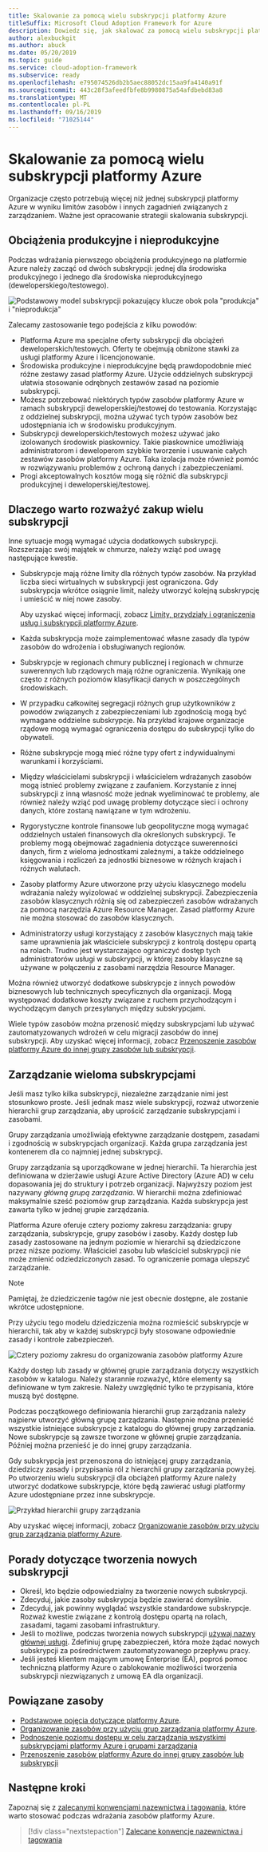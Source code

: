 ```yaml
---
title: Skalowanie za pomocą wielu subskrypcji platformy Azure
titleSuffix: Microsoft Cloud Adoption Framework for Azure
description: Dowiedz się, jak skalować za pomocą wielu subskrypcji platformy Azure.
author: alexbuckgit
ms.author: abuck
ms.date: 05/20/2019
ms.topic: guide
ms.service: cloud-adoption-framework
ms.subservice: ready
ms.openlocfilehash: e795074526db2b5aec88052dc15aa9fa4140a91f
ms.sourcegitcommit: 443c28f3afeedfbfe8b9980875a54afdbebd83a8
ms.translationtype: MT
ms.contentlocale: pl-PL
ms.lasthandoff: 09/16/2019
ms.locfileid: "71025144"
---
```

# <a name="scaling-with-multiple-azure-subscriptions"></a>Skalowanie za pomocą wielu subskrypcji platformy Azure

Organizacje często potrzebują więcej niż jednej subskrypcji platformy Azure w wyniku limitów zasobów i innych zagadnień związanych z zarządzaniem. Ważne jest opracowanie strategii skalowania subskrypcji.

## <a name="production-and-nonproduction-workloads"></a>Obciążenia produkcyjne i nieprodukcyjne

Podczas wdrażania pierwszego obciążenia produkcyjnego na platformie Azure należy zacząć od dwóch subskrypcji: jednej dla środowiska produkcyjnego i jednego dla środowiska nieprodukcyjnego (deweloperskiego/testowego).

![Podstawowy model subskrypcji pokazujący klucze obok pola "produkcja" i "nieprodukcja"](../../_images/ready/basic-subscription-model.png)

Zalecamy zastosowanie tego podejścia z kilku powodów:

- Platforma Azure ma specjalne oferty subskrypcji dla obciążeń deweloperskich/testowych. Oferty te obejmują obniżone stawki za usługi platformy Azure i licencjonowanie.
- Środowiska produkcyjne i nieprodukcyjne będą prawdopodobnie mieć różne zestawy zasad platformy Azure. Użycie oddzielnych subskrypcji ułatwia stosowanie odrębnych zestawów zasad na poziomie subskrypcji.
- Możesz potrzebować niektórych typów zasobów platformy Azure w ramach subskrypcji deweloperskiej/testowej do testowania. Korzystając z oddzielnej subskrypcji, można używać tych typów zasobów bez udostępniania ich w środowisku produkcyjnym.
- Subskrypcji deweloperskich/testowych możesz używać jako izolowanych środowisk piaskownicy. Takie piaskownice umożliwiają administratorom i deweloperom szybkie tworzenie i usuwanie całych zestawów zasobów platformy Azure. Taka izolacja może również pomóc w rozwiązywaniu problemów z ochroną danych i zabezpieczeniami.
- Progi akceptowalnych kosztów mogą się różnić dla subskrypcji produkcyjnej i deweloperskiej/testowej.

## <a name="other-reasons-for-multiple-subscriptions"></a>Dlaczego warto rozważyć zakup wielu subskrypcji

Inne sytuacje mogą wymagać użycia dodatkowych subskrypcji. Rozszerzając swój majątek w chmurze, należy wziąć pod uwagę następujące kwestie.

- Subskrypcje mają różne limity dla różnych typów zasobów. Na przykład liczba sieci wirtualnych w subskrypcji jest ograniczona. Gdy subskrypcja wkrótce osiągnie limit, należy utworzyć kolejną subskrypcję i umieścić w niej nowe zasoby.

  Aby uzyskać więcej informacji, zobacz [Limity, przydziały i ograniczenia usług i subskrypcji platformy Azure](https://docs.microsoft.com/azure/azure-subscription-service-limits).

- Każda subskrypcja może zaimplementować własne zasady dla typów zasobów do wdrożenia i obsługiwanych regionów.

- Subskrypcje w regionach chmury publicznej i regionach w chmurze suwerennych lub rządowych mają różne ograniczenia. Wynikają one często z różnych poziomów klasyfikacji danych w poszczególnych środowiskach.

- W przypadku całkowitej segregacji różnych grup użytkowników z powodów związanych z zabezpieczeniami lub zgodnością mogą być wymagane oddzielne subskrypcje. Na przykład krajowe organizacje rządowe mogą wymagać ograniczenia dostępu do subskrypcji tylko do obywateli.

- Różne subskrypcje mogą mieć różne typy ofert z indywidualnymi warunkami i korzyściami.

- Między właścicielami subskrypcji i właścicielem wdrażanych zasobów mogą istnieć problemy związane z zaufaniem. Korzystanie z innej subskrypcji z inną własność może jednak wyeliminować te problemy, ale również należy wziąć pod uwagę problemy dotyczące sieci i ochrony danych, które zostaną nawiązane w tym wdrożeniu.

- Rygorystyczne kontrole finansowe lub geopolityczne mogą wymagać oddzielnych ustaleń finansowych dla określonych subskrypcji. Te problemy mogą obejmować zagadnienia dotyczące suwerenności danych, firm z wieloma jednostkami zależnymi, a także oddzielnego księgowania i rozliczeń za jednostki biznesowe w różnych krajach i różnych walutach.

- Zasoby platformy Azure utworzone przy użyciu klasycznego modelu wdrażania należy wyizolować w oddzielnej subskrypcji. Zabezpieczenia zasobów klasycznych różnią się od zabezpieczeń zasobów wdrażanych za pomocą narzędzia Azure Resource Manager. Zasad platformy Azure nie można stosować do zasobów klasycznych.

- Administratorzy usługi korzystający z zasobów klasycznych mają takie same uprawnienia jak właściciele subskrypcji z kontrolą dostępu opartą na rolach. Trudno jest wystarczająco ograniczyć dostęp tych administratorów usługi w subskrypcji, w której zasoby klasyczne są używane w połączeniu z zasobami narzędzia Resource Manager.

Można również utworzyć dodatkowe subskrypcje z innych powodów biznesowych lub technicznych specyficznych dla organizacji. Mogą występować dodatkowe koszty związane z ruchem przychodzącym i wychodzącym danych przesyłanych między subskrypcjami.

Wiele typów zasobów można przenosić między subskrypcjami lub używać zautomatyzowanych wdrożeń w celu migracji zasobów do innej subskrypcji. Aby uzyskać więcej informacji, zobacz [Przenoszenie zasobów platformy Azure do innej grupy zasobów lub subskrypcji](https://docs.microsoft.com/azure/azure-resource-manager/resource-group-move-resources).

## <a name="managing-multiple-subscriptions"></a>Zarządzanie wieloma subskrypcjami

Jeśli masz tylko kilka subskrypcji, niezależne zarządzanie nimi jest stosunkowo proste. Jeśli jednak masz wiele subskrypcji, rozważ utworzenie hierarchii grup zarządzania, aby uprościć zarządzanie subskrypcjami i zasobami.

Grupy zarządzania umożliwiają efektywne zarządzanie dostępem, zasadami i zgodnością w subskrypcjach organizacji. Każda grupa zarządzania jest kontenerem dla co najmniej jednej subskrypcji.

Grupy zarządzania są uporządkowane w jednej hierarchii. Ta hierarchia jest definiowana w dzierżawie usługi Azure Active Directory (Azure AD) w celu dopasowania jej do struktury i potrzeb organizacji. Najwyższy poziom jest nazywany *główną grupą zarządzania*. W hierarchii można zdefiniować maksymalnie sześć poziomów grup zarządzania. Każda subskrypcja jest zawarta tylko w jednej grupie zarządzania.

Platforma Azure oferuje cztery poziomy zakresu zarządzania: grupy zarządzania, subskrypcje, grupy zasobów i zasoby. Każdy dostęp lub zasady zastosowane na jednym poziomie w hierarchii są dziedziczone przez niższe poziomy. Właściciel zasobu lub właściciel subskrypcji nie może zmienić odziedziczonych zasad. To ograniczenie pomaga ulepszyć zarządzanie.

> [!NOTE]
> Pamiętaj, że dziedziczenie tagów nie jest obecnie dostępne, ale zostanie wkrótce udostępnione.

Przy użyciu tego modelu dziedziczenia można rozmieścić subskrypcje w hierarchii, tak aby w każdej subskrypcji były stosowane odpowiednie zasady i kontrole zabezpieczeń.

![Cztery poziomy zakresu do organizowania zasobów platformy Azure](../../ready/azure-readiness-guide/media/organize-resources/scope-levels.png)

Każdy dostęp lub zasady w głównej grupie zarządzania dotyczy wszystkich zasobów w katalogu. Należy starannie rozważyć, które elementy są definiowane w tym zakresie. Należy uwzględnić tylko te przypisania, które muszą być dostępne.

Podczas początkowego definiowania hierarchii grup zarządzania należy najpierw utworzyć główną grupę zarządzania. Następnie można przenieść wszystkie istniejące subskrypcje z katalogu do głównej grupy zarządzania. Nowe subskrypcje są zawsze tworzone w głównej grupie zarządzania. Później można przenieść je do innej grupy zarządzania.

Gdy subskrypcja jest przenoszona do istniejącej grupy zarządzania, dziedziczy zasady i przypisania ról z hierarchii grupy zarządzania powyżej. Po utworzeniu wielu subskrypcji dla obciążeń platformy Azure należy utworzyć dodatkowe subskrypcje, które będą zawierać usługi platformy Azure udostępniane przez inne subskrypcje.

![Przykład hierarchii grupy zarządzania](../../_images/ready/management-group-hierarchy.png)

Aby uzyskać więcej informacji, zobacz [Organizowanie zasobów przy użyciu grup zarządzania platformy Azure](https://docs.microsoft.com/azure/governance/management-groups).

## <a name="tips-for-creating-new-subscriptions"></a>Porady dotyczące tworzenia nowych subskrypcji

- Określ, kto będzie odpowiedzialny za tworzenie nowych subskrypcji.
- Zdecyduj, jakie zasoby subskrypcja będzie zawierać domyślnie.
- Zdecyduj, jak powinny wyglądać wszystkie standardowe subskrypcje. Rozważ kwestie związane z kontrolą dostępu opartą na rolach, zasadami, tagami zasobami infrastruktury.
- Jeśli to możliwe, podczas tworzenia nowych subskrypcji [używaj nazwy głównej usługi](https://docs.microsoft.com/azure/azure-resource-manager/grant-access-to-create-subscription). Zdefiniuj grupę zabezpieczeń, która może żądać nowych subskrypcji za pośrednictwem zautomatyzowanego przepływu pracy.
- Jeśli jesteś klientem mającym umowę Enterprise (EA), poproś pomoc techniczną platformy Azure o zablokowanie możliwości tworzenia subskrypcji niezwiązanych z umową EA dla organizacji.

## <a name="related-resources"></a>Powiązane zasoby

- [Podstawowe pojęcia dotyczące platformy Azure](./fundamental-concepts.md).
- [Organizowanie zasobów przy użyciu grup zarządzania platformy Azure](https://docs.microsoft.com/azure/governance/management-groups).
- [Podnoszenie poziomu dostępu w celu zarządzania wszystkimi subskrypcjami platformy Azure i grupami zarządzania](https://docs.microsoft.com/azure/role-based-access-control/elevate-access-global-admin)
- [Przenoszenie zasobów platformy Azure do innej grupy zasobów lub subskrypcji](https://docs.microsoft.com/azure/azure-resource-manager/resource-group-move-resources)

## <a name="next-steps"></a>Następne kroki

Zapoznaj się z [zalecanymi konwencjami nazewnictwa i tagowania](./naming-and-tagging.md), które warto stosować podczas wdrażania zasobów platformy Azure.

> [!div class="nextstepaction"]
> [Zalecane konwencje nazewnictwa i tagowania](./naming-and-tagging.md)
